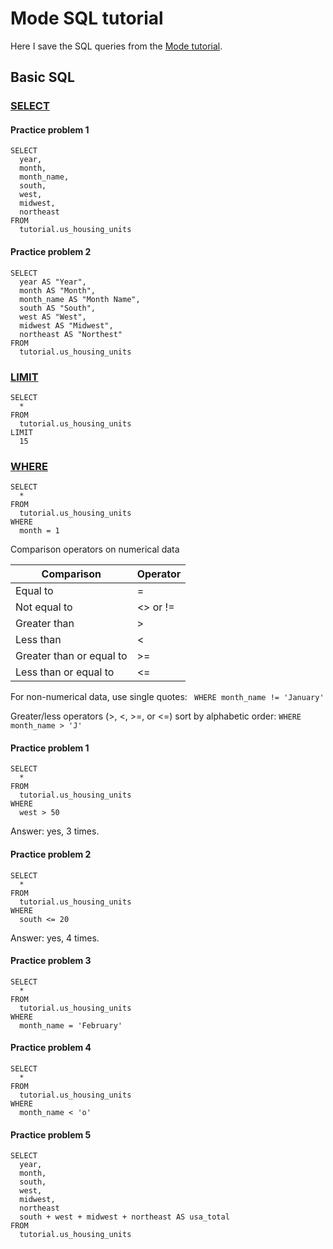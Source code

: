 # Mode SQL tutorial
Here I save the SQL queries from the [Mode tutorial](https://mode.com/sql-tutorial/).

## Basic SQL

### [SELECT](https://mode.com/sql-tutorial/sql-select-statement/)

#### Practice problem 1
```
SELECT
  year,
  month,
  month_name,
  south,
  west,
  midwest,
  northeast
FROM
  tutorial.us_housing_units
```

#### Practice problem 2
```
SELECT
  year AS "Year",
  month AS "Month",
  month_name AS "Month Name",
  south AS "South",
  west AS "West",
  midwest AS "Midwest",
  northeast AS "Northest"
FROM
  tutorial.us_housing_units
```

### [LIMIT](https://mode.com/sql-tutorial/sql-limit/)
```
SELECT
  *
FROM
  tutorial.us_housing_units
LIMIT
  15
```

### [WHERE](https://mode.com/sql-tutorial/sql-where/)
```
SELECT
  *
FROM
  tutorial.us_housing_units
WHERE
  month = 1
```

Comparison operators on numerical data

| Comparison | Operator |
| ----------- | ----------- |
| Equal to	| = |
| Not equal to	| <> or != |
| Greater than	| > |
| Less than	| < |
| Greater than or equal to | >= |
| Less than or equal to	| <= |

For non-numerical data, use single quotes: ` WHERE month_name != 'January'` 

Greater/less operators (>, <, >=, or <=) sort by alphabetic order: `WHERE month_name > 'J'`

#### Practice problem 1
```
SELECT
  *
FROM
  tutorial.us_housing_units
WHERE
  west > 50
```

Answer: yes, 3 times. 

#### Practice problem 2
```
SELECT
  *
FROM
  tutorial.us_housing_units
WHERE
  south <= 20
```

Answer: yes, 4 times. 

#### Practice problem 3
```
SELECT
  *
FROM
  tutorial.us_housing_units
WHERE
  month_name = 'February'
```

#### Practice problem 4
```
SELECT
  *
FROM
  tutorial.us_housing_units
WHERE
  month_name < 'o'
```

#### Practice problem 5
```
SELECT
  year,
  month,
  south,
  west,
  midwest,
  northeast
  south + west + midwest + northeast AS usa_total
FROM
  tutorial.us_housing_units
```
